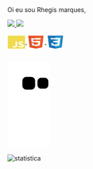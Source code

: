 ## 

Oi eu sou Rhegis marques,

<div align-itens="center">

<a href="https://github.com/RhegisMarques">
<img height="180em" src="https://github-readme-stats.vercel.app/api?username=RhegisMarques&show_icons=true&theme=dracula&include_all_commits=true&count_private=true"/>
  <img height="180em" src="https://github-readme-stats.vercel.app/api/top-langs/?username=RhegisMarques&layout=compact&langs_count=7&theme=dracula"/>

</div>
  <div style="display: inline_block"><br>
    <img align="center" alt="Rafa-Js" height="30" width="40" src="https://raw.githubusercontent.com/devicons/devicon/master/icons/javascript/javascript-plain.svg">
      <img align="center" alt="Rafa-HTML" height="30" width="40" src="https://raw.githubusercontent.com/devicons/devicon/master/icons/html5/html5-original.svg">
        <img align="center" alt="Rafa-CSS" height="30" width="40" src="https://raw.githubusercontent.com/devicons/devicon/master/icons/css3/css3-original.svg">
</div>
  
##
 
<div> 
  
  ![Snake animation](https://github.com/rafaballerini/rafaballerini/blob/output/github-contribution-grid-snake.svg)
  
</div>

<img width="45%" style="display: inline-block; margin: auto" src="https://github-readme-stats.vercel.app/api/wakatime?username=@RhegisMarques
&theme=dark" alt="statistica">


